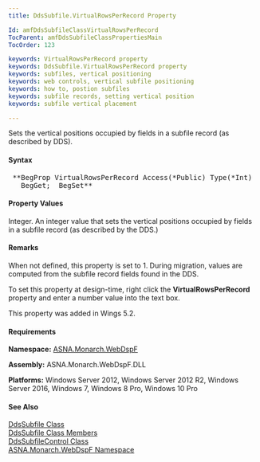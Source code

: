 ```yaml
---
title: DdsSubfile.VirtualRowsPerRecord Property

Id: amfDdsSubfileClassVirtualRowsPerRecord
TocParent: amfDdsSubfileClassPropertiesMain
TocOrder: 123

keywords: VirtualRowsPerRecord property
keywords: DdsSubfile.VirtualRowsPerRecord property
keywords: subfiles, vertical positioning
keywords: web controls, vertical subfile positioning
keywords: how to, postion subfiles
keywords: subfile records, setting vertical position
keywords: subfile vertical placement

---
```


Sets the vertical positions occupied by fields in a subfile record (as described by DDS).

#### Syntax
<pre class="prettyprint"> **BegProp VirtualRowsPerRecord Access(*Public) Type(*Int)
   BegGet;  BegSet** </pre>

#### Property Values
Integer. An integer value that sets the vertical positions occupied by fields in a subfile record (as described by the DDS.) 

#### Remarks
When not defined, this property is set to 1. During migration, values are computed from the subfile record fields found in the DDS.

To set this property at design-time, right click the **VirtualRowsPerRecord** property and enter a number value into the text box.

This property was added in Wings 5.2.

#### Requirements
**Namespace:** [ASNA.Monarch.WebDspF](amfWebDspFNamespace.html)

**Assembly:** ASNA.Monarch.WebDspF.DLL

**Platforms:** Windows Server 2012, Windows Server 2012 R2, Windows Server 2016, Windows 7, Windows 8 Pro, Windows 10 Pro

#### See Also
[DdsSubfile Class](amfDdsSubfileClass.html) <br /> [ DdsSubfile Class Members](amfDdsSubfileClassMembers.html) <br /> [ DdsSubfileControl Class](amfddsSubfileControlClass.html) <br /> [ ASNA.Monarch.WebDspF Namespace](amfWebDspFNamespace.html) 
